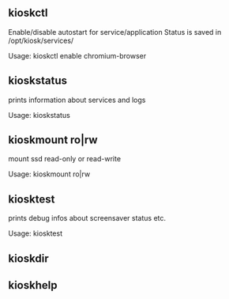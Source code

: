 ## kioskctl
Enable/disable autostart for service/application
Status is saved in /opt/kiosk/services/

Usage: 
kioskctl enable chromium-browser


## kioskstatus
prints information about services and logs

Usage:
kioskstatus


## kioskmount ro|rw
mount ssd read-only or read-write

Usage:
kioskmount ro|rw


## kiosktest
prints debug infos about screensaver status etc.

Usage:
kiosktest


## kioskdir




## kioskhelp